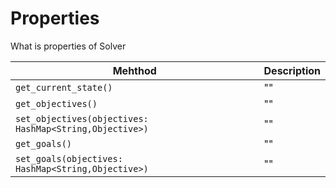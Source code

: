 # Properties

What is properties of Solver

| Mehthod | Description |
| --- | --- | 
|`get_current_state()`| "" |
|`get_objectives()`|""|
|`set_objectives(objectives: HashMap<String,Objective>)`|""|
|`get_goals()`|""|
|`set_goals(objectives: HashMap<String,Objective>)`|""|



